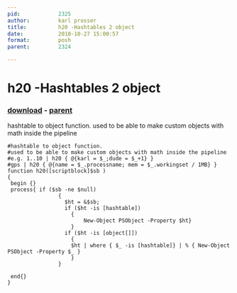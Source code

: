 ```yaml
---
pid:            2325
author:         karl prosser
title:          h20 -Hashtables 2 object
date:           2010-10-27 15:00:57
format:         posh
parent:         2324

---
```


# h20 -Hashtables 2 object

### [download](//scripts/2325.ps1) - [parent](//scripts/2324.md)

hashtable to object function.
used to be able to make custom objects with math inside the pipeline 

```posh
#hashtable to object function.
#used to be able to make custom objects with math inside the pipeline 
#e.g. 1..10 | h20 { @{karl = $_;dude = $_+1} }
#gps | h20 { @{name = $_.processname; mem = $_.workingset / 1MB} }
function h20([scriptblock]$sb )
{
 begin {}
 process{ if ($sb -ne $null)
                {
                  $ht = &$sb;
                  if ($ht -is [hashtable])
                    {
                        New-Object PSObject -Property $ht}
                    }
                  if ($ht -is [object[]])
                    {
                    $ht | where { $_ -is [hashtable]} | % { New-Object PSObject -Property $_ }
                    }  
                }
            
 end{}
}
```
